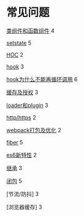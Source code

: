 
# 常见问题

[类组件和函数组件](/react.html#函数组件和类组件) 4

[setstate](/react.html#setstate) 5

[HOC](/react.html#高阶组件) 2

[hook](/react.html#hooks) 3

[hook为什么不能再循环调用](/react.html#常见问题) 6

[缓存及授权](/mix.html#cookie、session、token、jwt) 3

[loader和plugin](/webpack.html#webpack打包流程) 3

[http/https](/mix.html#http-http2-http3) 2

[webpack打包及优化](/webpack.html#模块打包运行原理) 2

[fiber](/react.html#react-fiber) 5

[es6新特性](/js.html#es6新特性) 2

[继承]() 3

[闭包]() 5

[节流/防抖] 3

[浏览器缓存] 3
